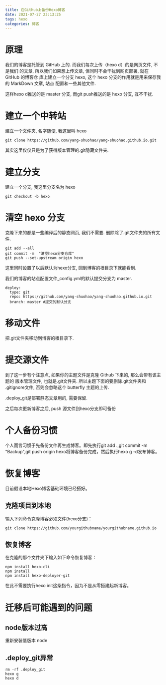 ```yaml
---
title: 在Github上备份Hexo博客
date: 2021-07-27 23:13:25
tags: hexo
categories: 博客
---
```


# 原理
我们的博客是托管到 GitHub 上的. 而我们每次上传（hexo d）的是网页文件, 不是我们
的文章, 所以我们如果想上传文章, 但同时不会干扰到网页部署, 就在 GitHub 的博客仓
库上建立一个分支 hexo, 这个 hexo 分支的作用就是用来保存我的 MarkDown 文章, 站点
配置和一些其他文件.

这样hexo d推送的是 master 分支, 而git push推送的是 hexo 分支, 互不干扰.

# 建立一个中转站
建立一个文件夹, 名字随便, 我这里叫 hexo
```(C++)
git clone https://github.com/yang-shuohao/yang-shuohao.github.io.git
```
其实这里仅仅只是为了获得版本管理的.git隐藏文件夹.

# 建立分支
建立一个分支, 我这里分支名为 hexo
```(C++)
git checkout -b hexo
```

# 清空 hexo 分支
克隆下来的都是一些编译后的静态网页, 我们不需要. 删除除了.git文件夹的所有文件.
```(C++)
git add --all
git commit -m  "清空hexo分支仓库"
git push --set-upstream origin hexo
```
这里同时设置了以后默认为hexo分支, 回到博客的根目录下就能看到.

我们的博客的站点配置文件_config.yml的默认提交分支为 master.
```(C++)
deploy:
  type: git
  repo: https://github.com/yang-shuohao/yang-shuohao.github.io.git
  branch: master #提交的默认分支
```
# 移动文件
把.git文件夹移动到博客的根目录下.

# 提交源文件
到了这一步有个注意点, 如果你的主题文件是克隆 Github 下来的, 那么会带有该主题的
版本管理文件, 也就是.git文件夹. 所以主题下面的要删除.git文件夹和
.gitignore文件, 否则会忽略这个 butterfly 主题的上传.

.deploy_git是部署静态文章用的, 需要保留.

之后每次更新博客之后, push 源文件到hexo分支即可备份

# 个人备份习惯
个人而言习惯于先备份文件再生成博客。即先执行git add .,git commit -m "Backup",git push origin hexo将博客备份完成，然后执行hexo g -d发布博客。

# 恢复博客
目前假设本地Hexo博客基础环境已经搭好。

## 克隆项目到本地
输入下列命令克隆博客必须文件(hexo分支)：
```
git clone https://github.com/yourgithubname/yourgithubname.github.io
```
## 恢复博客
在克隆的那个文件夹下输入如下命令恢复博客：
```
npm install hexo-cli
npm install
npm install hexo-deployer-git
```
在此不需要执行hexo init这条指令，因为不是从零搭建起新博客。

# 迁移后可能遇到的问题
## node版本过高
重新安装低版本 node

## .deploy_git异常
```
rm -rf .deploy_git
hexo g
hexo d
```